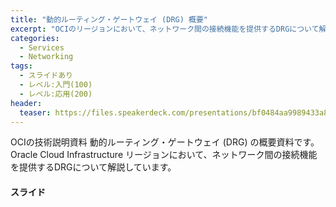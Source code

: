 ```yaml
---
title: "動的ルーティング・ゲートウェイ (DRG) 概要"
excerpt: "OCIのリージョンにおいて、ネットワーク間の接続機能を提供するDRGについて解説しています。"
categories:
  - Services
  - Networking
tags:
  - スライドあり
  - レベル:入門(100)
  - レベル:応用(200)
header:
  teaser: https://files.speakerdeck.com/presentations/bf0484aa9989433a8df32b2aa8d9ea32/slide_0.jpg
---
```


OCIの技術説明資料 動的ルーティング・ゲートウェイ (DRG) の概要資料です。
Oracle Cloud Infrastructure リージョンにおいて、ネットワーク間の接続機能を提供するDRGについて解説しています。

#### スライド

<div style="max-width:768px">
<!-- Speakerdeckから Embeded リンクを取得して貼り付け (ここから) -->
<script async class="speakerdeck-embed" data-id="bf0484aa9989433a8df32b2aa8d9ea32" data-ratio="1.77777777777778" src="//speakerdeck.com/assets/embed.js"></script>

<!-- Speakerdeckから Embeded リンクを取得して貼り付け (ここまで) -->

</div>